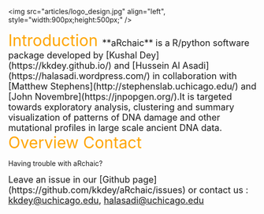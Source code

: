 
<img src="articles/logo_design.jpg" align="left", style="width:900px;height:500px;" />


<span style="color:orange;">
<font size="6"> Introduction </font>
</span>

<font size="4">
**aRchaic** is a R/python software package developed by [Kushal Dey](https://kkdey.github.io/) and [Hussein Al Asadi](https://halasadi.wordpress.com/) in collaboration with [Matthew Stephens](http://stephenslab.uchicago.edu/) and [John Novembre](https://jnpopgen.org/).It is targeted towards exploratory analysis, clustering and summary visualization of patterns of DNA damage and other mutational profiles in large scale ancient DNA data. </font>

<span style="color:orange;">
<font size="6"> Overview </font>
</span>


<span style="color:orange;">
<font size="6"> Contact </font>
</span>

Having trouble with aRchaic? 

<font size="4">
Leave an issue in our [Github page](https://github.com/kkdey/aRchaic/issues) 
or contact us : <a href="mailto:kshldey@gmail.com">kkdey@uchicago.edu</a>, <a href="mailto:halasadi@gmail.com">halasadi@uchicago.edu</a>  </font>



